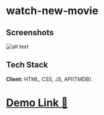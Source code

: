 # watch-new-movie
## Screenshots
![alt text](https://github.com/Zaheer-zk/watch-new-movie/blob/master/designs/watch_new_movie-preview.png)
## Tech Stack

**Client:** HTML, CSS, JS, API(TMDB).
# [Demo Link 🚀](https://www.google.com/search?client=firefox-b-d&q=tmdb)
